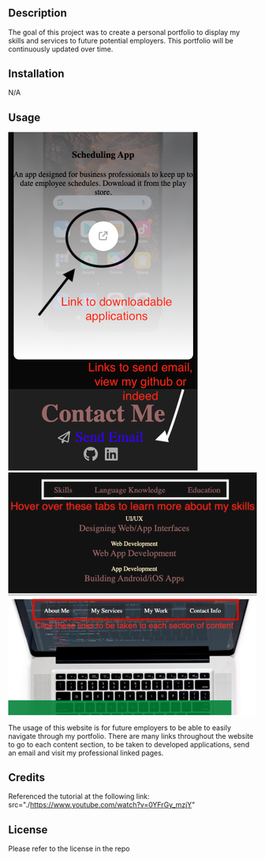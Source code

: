 # <module-one-challenge>

## Description

The goal of this project was to create a personal portfolio to display my skills and services to future potential employers. This portfolio will be continuously updated over time.  

## Installation

N/A

## Usage

<img src="./assets/images/RM 1.png"/>
<img src="./assets/images/RM 2.png"/>
<img src="./assets/images/RM 3.png"/>


The usage of this website is for future employers to be able to easily navigate through my portfolio. There are many links throughout the website to go to each content section, to be taken to developed applications, send an email and visit my professional linked pages. 

## Credits

Referenced the tutorial at the following link: src="./https://www.youtube.com/watch?v=0YFrGy_mzjY"

## License

Please refer to the license in the repo
